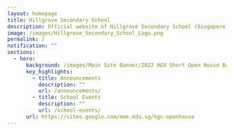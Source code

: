 ```yaml
---
layout: homepage
title: Hillgrove Secondary School
description: Official website of Hillgrove Secondary School (Singapore)
image: /images/Hillgrove_Secondary_School_Logo.png
permalink: /
notification: ""
sections:
  - hero:
      background: /images/Main Site Banner/2022 HGV Short Open House Banner.jpg
      key_highlights:
        - title: Announcements
          description: ""
          url: /announcements/
        - title: School Events
          description: ""
          url: /school-events/
      url: https://sites.google.com/moe.edu.sg/hgv-openhouse
---
```

